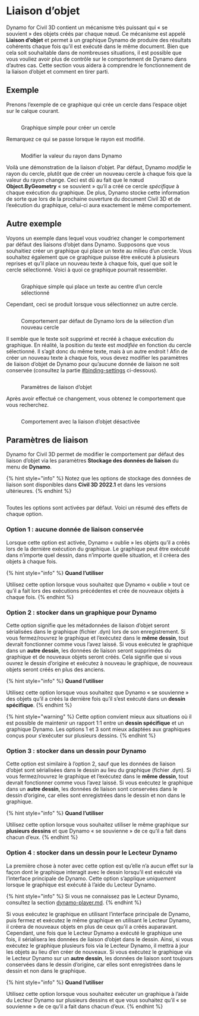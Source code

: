 # Liaison d’objet

Dynamo for Civil 3D contient un mécanisme très puissant qui « se souvient » des objets créés par chaque nœud. Ce mécanisme est appelé **Liaison d’objet** et permet à un graphique Dynamo de produire des résultats cohérents chaque fois qu’il est exécuté dans le même document. Bien que cela soit souhaitable dans de nombreuses situations, il est possible que vous vouliez avoir plus de contrôle sur le comportement de Dynamo dans d’autres cas. Cette section vous aidera à comprendre le fonctionnement de la liaison d’objet et comment en tirer parti.

## Exemple

Prenons l’exemple de ce graphique qui crée un cercle dans l’espace objet sur le calque courant.

<figure><img src="../../.gitbook/assets/c3d-binding-create-circle.png" alt=""><figcaption><p>Graphique simple pour créer un cercle</p></figcaption></figure>

Remarquez ce qui se passe lorsque le rayon est modifié.

<figure><img src="../../.gitbook/assets/c3d-binding-change-radius.gif" alt=""><figcaption><p>Modifier la valeur du rayon dans Dynamo</p></figcaption></figure>

Voilà une démonstration de la liaison d’objet. Par défaut, Dynamo _modifie_ le rayon du cercle, plutôt que de créer un nouveau cercle à chaque fois que la valeur du rayon change. Ceci est dû au fait que le nœud **Object.ByGeometry** « se souvient » qu’il a créé ce cercle _spécifique_ à chaque exécution du graphique. De plus, Dynamo stocke cette information de sorte que lors de la prochaine ouverture du document Civil 3D et de l’exécution du graphique, celui-ci aura exactement le même comportement.

## Autre exemple

Voyons un exemple dans lequel vous voudriez changer le comportement par défaut des liaisons d’objet dans Dynamo. Supposons que vous souhaitiez créer un graphique qui place un texte au milieu d’un cercle. Vous souhaitez également que ce graphique puisse être exécuté à plusieurs reprises et qu’il place un nouveau texte à chaque fois, quel que soit le cercle sélectionné. Voici à quoi ce graphique pourrait ressembler.

<figure><img src="../../.gitbook/assets/c3d-binding-create-text.png" alt=""><figcaption><p>Graphique simple qui place un texte au centre d’un cercle sélectionné</p></figcaption></figure>

Cependant, ceci se produit lorsque vous sélectionnez un autre cercle.

<figure><img src="../../.gitbook/assets/c3d-binding-select-circle.gif" alt=""><figcaption><p>Comportement par défaut de Dynamo lors de la sélection d’un nouveau cercle</p></figcaption></figure>

Il semble que le texte soit supprimé et recréé à chaque exécution du graphique. En réalité, la position du texte est _modifiée_ en fonction du cercle sélectionné. Il s’agit donc du même texte, mais à un autre endroit ! Afin de créer un nouveau texte à chaque fois, vous devez modifier les paramètres de liaison d’objet de Dynamo pour qu’aucune donnée de liaison ne soit conservée (consultez la partie [\#binding-settings](object-binding.md#binding-settings "mention") ci-dessous).

<figure><img src="../../.gitbook/assets/Land_ServicePlacement_BindingSettings.png" alt=""><figcaption><p>Paramètres de liaison d’objet</p></figcaption></figure>

Après avoir effectué ce changement, vous obtenez le comportement que vous recherchez.

<figure><img src="../../.gitbook/assets/c3d-binding-repeat-placement.gif" alt=""><figcaption><p>Comportement avec la liaison d’objet désactivée</p></figcaption></figure>

## Paramètres de liaison

Dynamo for Civil 3D permet de modifier le comportement par défaut des liaison d’objet via les paramètres **Stockage des données de liaison** du menu de **Dynamo**.

{% hint style="info" %}
Notez que les options de stockage des données de liaison sont disponibles dans **Civil 3D 2022.1** et dans les versions ultérieures.
{% endhint %}

<figure><img src="../../.gitbook/assets/c3d-binding-settings (1).png" alt=""><figcaption></figcaption></figure>

Toutes les options sont activées par défaut. Voici un résumé des effets de chaque option.

### Option 1 : aucune donnée de liaison conservée

Lorsque cette option est activée, Dynamo « oublie » les objets qu’il a créés lors de la dernière exécution du graphique. Le graphique peut être exécuté dans n’importe quel dessin, dans n’importe quelle situation, et il créera des objets à chaque fois.

{% hint style="info" %}
**Quand l’utiliser**

Utilisez cette option lorsque vous souhaitez que Dynamo « oublie » tout ce qu’il a fait lors des exécutions précédentes et crée de nouveaux objets à chaque fois.
{% endhint %}

### Option 2 : stocker dans un graphique pour Dynamo

Cette option signifie que les métadonnées de liaison d’objet seront sérialisées dans le graphique (fichier .dyn) lors de son enregistrement. Si vous fermez/rouvrez le graphique et l’exécutez dans le **même dessin**, tout devrait fonctionner comme vous l’avez laissé. Si vous exécutez le graphique dans un **autre dessin**, les données de liaison seront supprimées du graphique et de nouveaux objets seront créés. Cela signifie que si vous ouvrez le dessin d’origine et exécutez à nouveau le graphique, de nouveaux objets seront créés en plus des anciens.

{% hint style="info" %}
**Quand l’utiliser**

Utilisez cette option lorsque vous souhaitez que Dynamo « se souvienne » des objets qu’il a créés la dernière fois qu’il s’est exécuté dans un **dessin spécifique**.
{% endhint %}

{% hint style="warning" %}
Cette option convient mieux aux situations où il est possible de maintenir un rapport 1:1 entre un **dessin spécifique** et un graphique Dynamo. Les options 1 et 3 sont mieux adaptées aux graphiques conçus pour s’exécuter sur plusieurs dessins.
{% endhint %}

### Option 3 : stocker dans un dessin pour Dynamo

Cette option est similaire à l’option 2, sauf que les données de liaison d’objet sont sérialisées dans le dessin au lieu du graphique (fichier .dyn). Si vous fermez/rouvrez le graphique et l’exécutez dans le **même dessin**, tout devrait fonctionner comme vous l’avez laissé. Si vous exécutez le graphique dans un **autre dessin**, les données de liaison sont conservées dans le dessin d’origine, car elles sont enregistrées dans le dessin et non dans le graphique.

{% hint style="info" %}
**Quand l’utiliser**

Utilisez cette option lorsque vous souhaitez utiliser le même graphique sur **plusieurs dessins** et que Dynamo « se souvienne » de ce qu’il a fait dans chacun d’eux.
{% endhint %}

### Option 4 : stocker dans un dessin pour le Lecteur Dynamo

La première chose à noter avec cette option est qu’elle n’a aucun effet sur la façon dont le graphique interagit avec le dessin lorsqu’il est exécuté via l’interface principale de Dynamo. Cette option s’applique _uniquement_ lorsque le graphique est exécuté à l’aide du Lecteur Dynamo.

{% hint style="info" %}
Si vous ne connaissez pas le Lecteur Dynamo, consultez la section [dynamo-player.md](../dynamo-player.md "mention").
{% endhint %}

Si vous exécutez le graphique en utilisant l’interface principale de Dynamo, puis fermez et exécutez le même graphique en utilisant le Lecteur Dynamo, il créera de nouveaux objets en plus de ceux qu’il a créés auparavant. Cependant, une fois que le Lecteur Dynamo a exécuté le graphique une fois, il sérialisera les données de liaison d’objet dans le dessin. Ainsi, si vous exécutez le graphique plusieurs fois via le Lecteur Dynamo, il mettra à jour les objets au lieu d’en créer de nouveaux. Si vous exécutez le graphique via le Lecteur Dynamo sur un **autre dessin**, les données de liaison sont toujours conservées dans le dessin d’origine, car elles sont enregistrées dans le dessin et non dans le graphique.

{% hint style="info" %}
**Quand l’utiliser**

Utilisez cette option lorsque vous souhaitez exécuter un graphique à l’aide du Lecteur Dynamo sur plusieurs dessins et que vous souhaitez qu’il « se souvienne » de ce qu’il a fait dans chacun d’eux.
{% endhint %}
